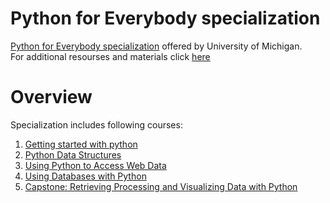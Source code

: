 # Python for Everybody specialization

[Python for Everybody specialization](https://www.coursera.org/specializations/python) offered by University of Michigan.  
For additional resourses and materials click [here](https://www.py4e.com/materials)

# Overview

Specialization includes following courses:

1. [Getting started with python](https://github.com/koteshkoti/Coursera_Python_for_Everybody_Specialization/tree/master/Course_1_Getting%20Started%20with%20Python)
2. [Python Data Structures](https://github.com/koteshkoti/Coursera_Python_for_Everybody_Specialization/tree/master/Course_2_Python%20Data%20Structures)
3. [Using Python to Access Web Data](https://github.com/koteshkoti/Coursera_Python_for_Everybody_Specialization/tree/master/Course_3_Using_Python_to_Access_web_data)
4. [Using Databases with Python](https://github.com/koteshkoti/Coursera_Python_for_Everybody_Specialization/tree/master/Course_4_Using_Databases_with_Python)
5. [Capstone: Retrieving Processing and Visualizing Data with Python]()







